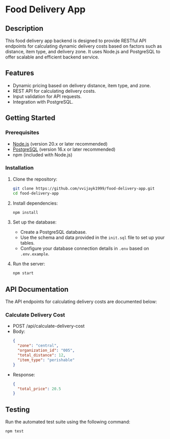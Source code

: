 # Food Delivery App

## Description

This food delivery app backend is designed to provide RESTful API endpoints for calculating dynamic delivery costs based on factors such as distance, item type, and delivery zone. It uses Node.js and PostgreSQL to offer scalable and efficient backend service.

## Features

- Dynamic pricing based on delivery distance, item type, and zone.
- REST API for calculating delivery costs.
- Input validation for API requests.
- Integration with PostgreSQL.

## Getting Started

### Prerequisites

- [Node.js](https://nodejs.org/en/download) (version 20.x or later recommended)
- [PostgreSQL](https://www.postgresql.org/download/) (version 16.x or later recommended)
- npm (included with Node.js)

### Installation

1. Clone the repository:
   
   ```bash
   git clone https://github.com/vvijayk1999/food-delivery-app.git
   cd food-delivery-app
   ```

2. Install dependencies:
   
   ```bash
   npm install
   ```

3. Set up the database:
    * Create a PostgreSQL database.
    * Use the schema and data provided in the `init.sql` file to set up your tables.
    * Configure your database connection details in `.env` based on `.env.example`.

4. Run the server:
   ```bash
   npm start
   ```

## API Documentation

The API endpoints for calculating delivery costs are documented below:

### Calculate Delivery Cost

* POST /api/calculate-delivery-cost
* Body:
  ```json
  {
    "zone": "central",
    "organization_id": "005",
    "total_distance": 12,
    "item_type": "perishable"
  }
  ```
* Response:
  ```json
  {
    "total_price": 20.5
  }
  ```

## Testing

Run the automated test suite using the following command:

```bash
npm test
```

  
